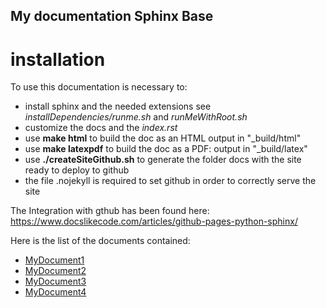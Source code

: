 ## My documentation Sphinx Base 

# installation
To use this documentation is necessary to:

- install sphinx and the needed extensions see *installDependencies/runme.sh* and *runMeWithRoot.sh*
- customize the docs and the *index.rst*
- use **make html** to build the doc as an HTML output in "_build/html"
- use **make latexpdf** to build the doc as a PDF: output in "_build/latex"
- use **./createSiteGithub.sh** to generate the folder docs with the site ready to deploy to github
- the file .nojekyll is required to set github in order to correctly serve the site

The Integration with gthub has been found here: https://www.docslikecode.com/articles/github-pages-python-sphinx/

Here is the list of the documents contained:

- [MyDocument1](documentation/MyDoc1.md)
- [MyDocument2](documentation/MyDoc2.md)
- [MyDocument3](documentation/MyDoc3.md)
- [MyDocument4](documentation/MyDoc4.md)